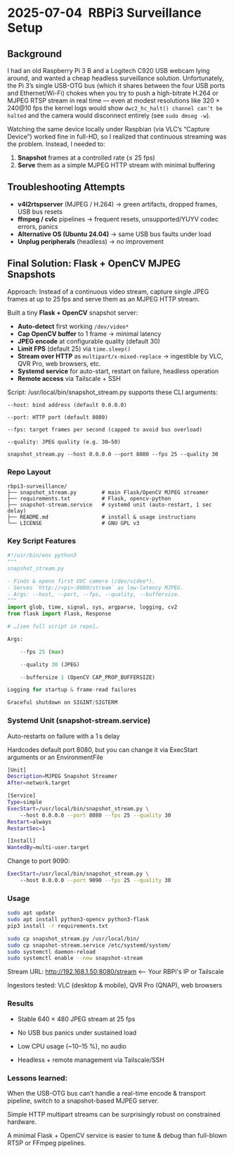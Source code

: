 # 2025-07-04 RBPi3 Surveillance Setup

## Background  
I had an old Raspberry Pi 3 B and a Logitech C920 USB webcam lying around, and wanted a cheap headless surveillance solution. Unfortunately, the Pi 3’s single USB-OTG bus (which it shares between the four USB ports and Ethernet/Wi-Fi) chokes when you try to push a high-bitrate H.264 or MJPEG RTSP stream in real time — even at modest resolutions like 320 × 240@10 fps the kernel logs would show `dwc2_hc_halt() channel can’t be halted` and the camera would disconnect entirely (see ```sudo dmseg -w```).

Watching the same device locally under Raspbian (via VLC’s “Capture Device”) worked fine in full-HD, so I realized that continuous streaming was the problem. Instead, I needed to:

1. **Snapshot** frames at a controlled rate (≤ 25 fps)  
2. **Serve** them as a simple MJPEG HTTP stream with minimal buffering  

## Troubleshooting Attempts

- **v4l2rtspserver** (MJPEG / H.264) → green artifacts, dropped frames, USB bus resets  
- **ffmpeg / cvlc** pipelines → frequent resets, unsupported/YUYV codec errors, panics  
- **Alternative OS (Ubuntu 24.04)** → same USB bus faults under load  
- **Unplug peripherals** (headless) → no improvement  

## Final Solution: Flask + OpenCV MJPEG Snapshots
Approach: Instead of a continuous video stream, capture single JPEG frames at up to 25 fps and serve them as an MJPEG HTTP stream.

Built a tiny **Flask + OpenCV** snapshot server:

- **Auto-detect** first working `/dev/video*`  
- **Cap OpenCV buffer** to 1 frame → minimal latency  
- **JPEG encode** at configurable quality (default 30)  
- **Limit FPS** (default 25) via `time.sleep()`  
- **Stream over HTTP** as `multipart/x-mixed-replace` → ingestible by VLC, QVR Pro, web browsers, etc.  
- **Systemd service** for auto-start, restart on failure, headless operation  
- **Remote access** via Tailscale + SSH

Script: /usr/local/bin/snapshot_stream.py supports these CLI arguments:
```
--host: bind address (default 0.0.0.0)

--port: HTTP port (default 8080)

--fps: target frames per second (capped to avoid bus overload)

--quality: JPEG quality (e.g. 30–50)

snapshot_stream.py --host 0.0.0.0 --port 8080 --fps 25 --quality 30
```

### Repo Layout
```
rbpi3-surveillance/
├── snapshot_stream.py        # main Flask/OpenCV MJPEG streamer
├── requirements.txt          # Flask, opencv-python
├── snapshot-stream.service   # systemd unit (auto-restart, 1 sec delay)
├── README.md                 # install & usage instructions
└── LICENSE                   # GNU GPL v3
```

### Key Script Features

```python
#!/usr/bin/env python3
"""
snapshot_stream.py

- Finds & opens first UVC camera (/dev/video*).
- Serves `http://<pi>:8080/stream` as low-latency MJPEG.
- Args: --host, --port, --fps, --quality, --buffersize.
"""
import glob, time, signal, sys, argparse, logging, cv2
from flask import Flask, Response

# …[see full script in repo]…

Args:

    --fps 25 (max)

    --quality 30 (JPEG)

    --buffersize 1 (OpenCV CAP_PROP_BUFFERSIZE)

Logging for startup & frame-read failures

Graceful shutdown on SIGINT/SIGTERM
```

### Systemd Unit (snapshot-stream.service)

Auto-restarts on failure with a 1 s delay

Hardcodes default port 8080, but you can change it via ExecStart arguments or an EnvironmentFile

```bash
[Unit]
Description=MJPEG Snapshot Streamer
After=network.target

[Service]
Type=simple
ExecStart=/usr/local/bin/snapshot_stream.py \
    --host 0.0.0.0 --port 8080 --fps 25 --quality 30
Restart=always
RestartSec=1

[Install]
WantedBy=multi-user.target
```

Change to port 9090:
```bash
ExecStart=/usr/local/bin/snapshot_stream.py \
    --host 0.0.0.0 --port 9090 --fps 25 --quality 30
```


### Usage
```bash
sudo apt update
sudo apt install python3-opencv python3-flask
pip3 install -r requirements.txt
```

```bash
sudo cp snapshot_stream.py /usr/local/bin/
sudo cp snapshot-stream.service /etc/systemd/system/
sudo systemctl daemon-reload
sudo systemctl enable --now snapshot-stream
```
Stream URL: http://192.168.1.50:8080/stream <-- Your RBPi's IP or Tailscale

Ingestors tested: VLC (desktop & mobile), QVR Pro (QNAP), web browsers

### Results

- Stable 640 × 480 JPEG stream at 25 fps

- No USB bus panics under sustained load

- Low CPU usage (~10–15 %), no audio

- Headless + remote management via Tailscale/SSH

### Lessons learned:

When the USB-OTG bus can’t handle a real-time encode & transport pipeline, switch to a snapshot-based MJPEG server.

Simple HTTP multipart streams can be surprisingly robust on constrained hardware.

A minimal Flask + OpenCV service is easier to tune & debug than full-blown RTSP or FFmpeg pipelines.